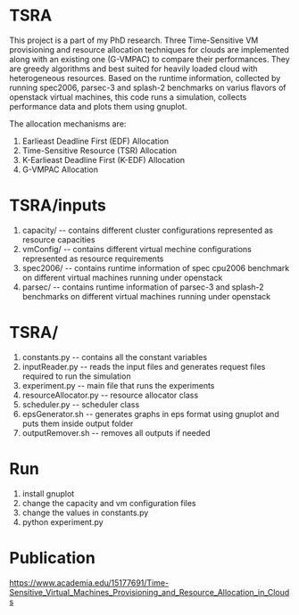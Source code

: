 # TSRA

This project is a part of my PhD research. Three Time-Sensitive VM provisioning and resource allocation techniques for clouds are implemented along with an existing one (G-VMPAC) to compare their performances. They are greedy algorithms and best suited for heavily loaded cloud with heterogeneous resources. Based on the runtime information, collected by running spec2006, parsec-3 and splash-2 benchmarks on varius flavors of openstack virtual machines, this code runs a simulation, collects performance data and plots them using gnuplot.

The allocation mechanisms are:

1. Earlieast Deadline First (EDF) Allocation
2. Time-Sensitive Resource (TSR) Allocation
3. K-Earlieast Deadline First (K-EDF) Allocation
4. G-VMPAC Allocation

# TSRA/inputs

1. capacity/ -- contains different cluster configurations represented as resource capacities
2. vmConfig/ -- contains different virtual mechine configurations represented as resource requirements
3. spec2006/ -- contains runtime information of spec cpu2006 benchmark on different virtual machines running under openstack
4. parsec/ -- contains runtime information of parsec-3 and splash-2 benchmarks on different virtual machines running under openstack

# TSRA/

1. constants.py -- contains all the constant variables
2. inputReader.py -- reads the input files and generates request files required to run the simulation
3. experiment.py -- main file that runs the experiments
4. resourceAllocator.py -- resource allocator class
5. scheduler.py -- scheduler class
6. epsGenerator.sh -- generates graphs in eps format using gnuplot and puts them inside output folder
7. outputRemover.sh -- removes all outputs if needed

# Run

1. install gnuplot
2. change the capacity and vm configuration files
3. change the values in constants.py
4. python experiment.py

# Publication

<https://www.academia.edu/15177691/Time-Sensitive_Virtual_Machines_Provisioning_and_Resource_Allocation_in_Clouds>
